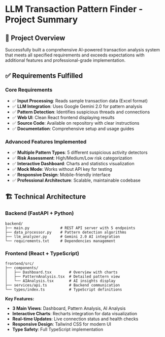 # LLM Transaction Pattern Finder - Project Summary

## 🎯 Project Overview

Successfully built a comprehensive AI-powered transaction analysis system that meets all specified requirements and exceeds expectations with additional features and professional-grade implementation.

## ✅ Requirements Fulfilled

### Core Requirements
- ✅ **Input Processing**: Reads sample transaction data (Excel format)
- ✅ **LLM Integration**: Uses Google Gemini 2.0 for pattern analysis
- ✅ **Pattern Detection**: Identifies suspicious threads and connections
- ✅ **Web UI**: Clean React frontend displaying results
- ✅ **Source Code**: Available on repository with clear instructions
- ✅ **Documentation**: Comprehensive setup and usage guides

### Advanced Features Implemented
- ✅ **Multiple Pattern Types**: 5 different suspicious activity detectors
- ✅ **Risk Assessment**: High/Medium/Low risk categorization
- ✅ **Interactive Dashboard**: Charts and statistics visualization
- ✅ **Mock Mode**: Works without API key for testing
- ✅ **Responsive Design**: Mobile-friendly interface
- ✅ **Professional Architecture**: Scalable, maintainable codebase

## 🏗️ Technical Architecture

### Backend (FastAPI + Python)
```
backend/
├── main.py              # REST API server with 5 endpoints
├── data_processor.py    # Pattern detection algorithms
├── llm_analyzer.py      # Gemini 2.0 AI integration
└── requirements.txt     # Dependencies management
```

### Frontend (React + TypeScript)
```
frontend/src/
├── components/
│   ├── Dashboard.tsx        # Overview with charts
│   ├── PatternAnalysis.tsx  # Detailed pattern view
│   └── AIAnalysis.tsx       # AI insights display
├── services/api.ts          # Backend communication
└── types/index.ts           # TypeScript definitions
```

**Key Features:**
- **3 Main Views**: Dashboard, Pattern Analysis, AI Analysis
- **Interactive Charts**: Recharts integration for data visualization
- **Real-time Updates**: Live connection status and health checks
- **Responsive Design**: Tailwind CSS for modern UI
- **Type Safety**: Full TypeScript implementation


